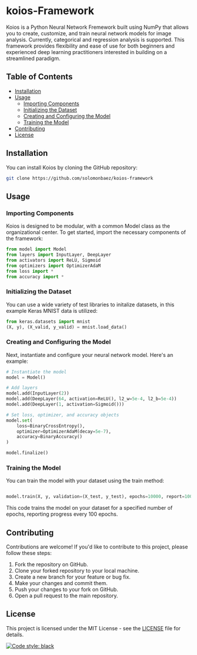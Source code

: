 # koios-Framework
Koios is a Python Neural Network Fremework built using NumPy that allows you to create, customize, and train neural network models for image analysis. Currently, categorical and regression analysis is supported. This framework provides flexibility and ease of use for both beginners and experienced deep learning practitioners interested in building on a streamlined paradigm.

## Table of Contents

- [Installation](#installation)
- [Usage](#usage)
  - [Importing Components](#importing-components)
  - [Initializing the Dataset](#initializing-the-dataset)
  - [Creating and Configuring the Model](#creating-and-configuring-the-model)
  - [Training the Model](#training-the-model)
- [Contributing](#contributing)
- [License](#license)

## Installation

You can install Koios by cloning the GitHub repository:

```bash
git clone https://github.com/solomonbaez/koios-framework
```

## Usage
### Importing Components

Koios is designed to be modular, with a common Model class as the organizational center. 
To get started, import the necessary components of the framework:

```python
from model import Model
from layers import InputLayer, DeepLayer
from activators import ReLU, Sigmoid
from optimizers import OptimizerAdaM
from loss import *
from accuracy import *
```

### Initializing the Dataset

You can use a wide variety of test libraries to initalize datasets, in this example Keras MNIST data is utilized:

```python
from keras.datasets import mnist
(X, y), (X_valid, y_valid) = mnist.load_data()
```

### Creating and Configuring the Model

Next, instantiate and configure your neural network model. Here's an example:

```python
# Instantiate the model
model = Model()

# Add layers
model.add(InputLayer(2))
model.add(DeepLayer(64, activation=ReLU(), l2_w=5e-4, l2_b=5e-4))
model.add(DeepLayer(1, activation=Sigmoid()))

# Set loss, optimizer, and accuracy objects
model.set(
    loss=BinaryCrossEntropy(),
    optimizer=OptimizerAdaM(decay=5e-7),
    accuracy=BinaryAccuracy()
)

model.finalize()
```

### Training the Model

You can train the model with your dataset using the train method:

```python

model.train(X, y, validation=(X_test, y_test), epochs=10000, report=100)
```

This code trains the model on your dataset for a specified number of epochs, reporting progress every 100 epochs.

## Contributing

Contributions are welcome! If you'd like to contribute to this project, please follow these steps:

1. Fork the repository on GitHub.
2. Clone your forked repository to your local machine.
3. Create a new branch for your feature or bug fix.
4. Make your changes and commit them.
5. Push your changes to your fork on GitHub.
6. Open a pull request to the main repository.

## License

This project is licensed under the MIT License - see the [LICENSE](LICENSE) file for details.

[![Code style: black](https://img.shields.io/badge/code%20style-black-000000.svg)](https://github.com/psf/black)
